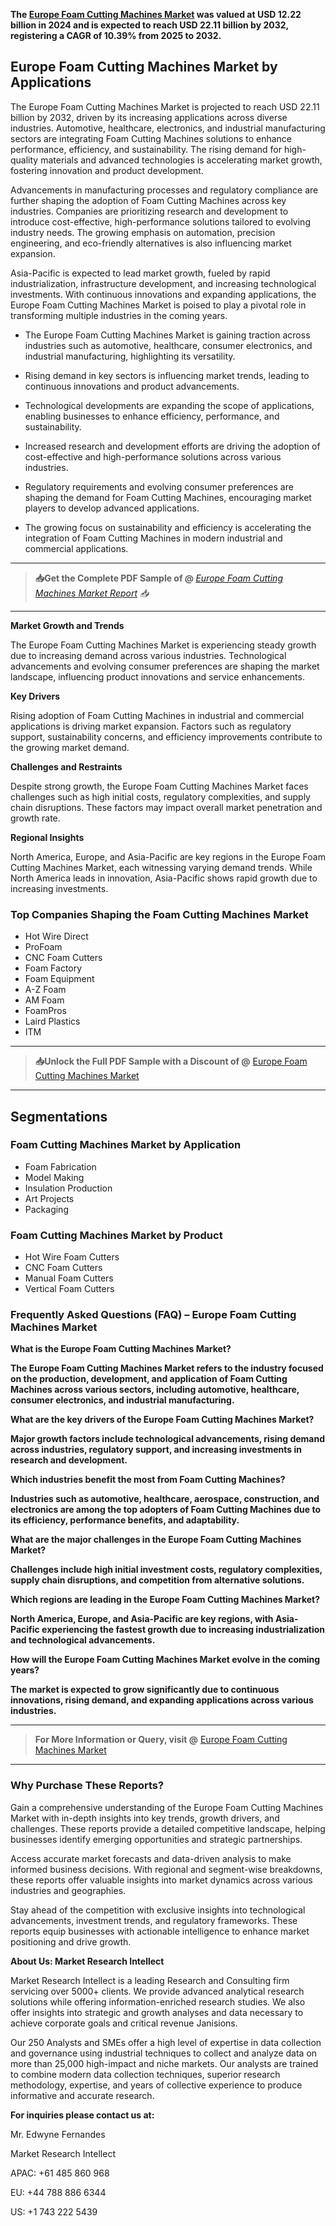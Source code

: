 <p><strong>The <a href="https://www.marketresearchintellect.com/download-sample/?rid=505188&amp;utm_source=Pulse-April-Europe&amp;utm_medium=852">Europe Foam Cutting Machines Market</a> was valued at USD 12.22 billion in 2024 and is expected to reach USD 22.11 billion by 2032, registering a CAGR of 10.39% from 2025 to 2032.</strong></p><h2>Europe Foam Cutting Machines Market by Applications&nbsp;</h2><p><p>The Europe Foam Cutting Machines Market is projected to reach USD 22.11 billion by 2032, driven by its increasing applications across diverse industries. Automotive, healthcare, electronics, and industrial manufacturing sectors are integrating Foam Cutting Machines solutions to enhance performance, efficiency, and sustainability. The rising demand for high-quality materials and advanced technologies is accelerating market growth, fostering innovation and product development.</p><p>Advancements in manufacturing processes and regulatory compliance are further shaping the adoption of Foam Cutting Machines across key industries. Companies are prioritizing research and development to introduce cost-effective, high-performance solutions tailored to evolving industry needs. The growing emphasis on automation, precision engineering, and eco-friendly alternatives is also influencing market expansion.</p><p>Asia-Pacific is expected to lead market growth, fueled by rapid industrialization, infrastructure development, and increasing technological investments. With continuous innovations and expanding applications, the Europe Foam Cutting Machines Market is poised to play a pivotal role in transforming multiple industries in the coming years.</p></p><ul><li><p>The Europe Foam Cutting Machines Market is gaining traction across industries such as automotive, healthcare, consumer electronics, and industrial manufacturing, highlighting its versatility.</p></li><li><p>Rising demand in key sectors is influencing market trends, leading to continuous innovations and product advancements.</p></li><li><p>Technological developments are expanding the scope of applications, enabling businesses to enhance efficiency, performance, and sustainability.</p></li><li><p>Increased research and development efforts are driving the adoption of cost-effective and high-performance solutions across various industries.</p></li><li><p>Regulatory requirements and evolving consumer preferences are shaping the demand for Foam Cutting Machines, encouraging market players to develop advanced applications.</p></li><li><p>The growing focus on sustainability and efficiency is accelerating the integration of Foam Cutting Machines in modern industrial and commercial applications.</p></li></ul><hr /><blockquote><p><strong><span class="font-[700]">📥Get the Complete PDF Sample of @ </span></strong><em><span class="font-[700]"><a href="https://www.marketresearchintellect.com/download-sample/?rid=505188&amp;utm_source=Pulse-April-Europe&amp;utm_medium=852" target="_blank" data-tracking-control-name="article-ssr-frontend-pulse_little-text-block" data-tracking-will-navigate="" data-test-link="">Europe Foam Cutting Machines Market Report</a>&nbsp;📥</span></em></p></blockquote><hr /><p class="" data-start="77" data-end="360"><strong data-start="77" data-end="105">Market Growth and Trends</strong></p><p class="" data-start="77" data-end="360">The Europe Foam Cutting Machines Market is experiencing steady growth due to increasing demand across various industries. Technological advancements and evolving consumer preferences are shaping the market landscape, influencing product innovations and service enhancements.</p><p class="" data-start="362" data-end="606"><strong data-start="362" data-end="377">Key Drivers</strong></p><p class="" data-start="362" data-end="606">Rising adoption of Foam Cutting Machines in industrial and commercial applications is driving market expansion. Factors such as regulatory support, sustainability concerns, and efficiency improvements contribute to the growing market demand.</p><p class="" data-start="608" data-end="849"><strong data-start="608" data-end="637">Challenges and Restraints</strong></p><p class="" data-start="608" data-end="849">Despite strong growth, the Europe Foam Cutting Machines Market faces challenges such as high initial costs, regulatory complexities, and supply chain disruptions. These factors may impact overall market penetration and growth rate.</p><p class="" data-start="851" data-end="1095"><strong data-start="851" data-end="872">Regional Insights</strong></p><p class="" data-start="851" data-end="1095">North America, Europe, and Asia-Pacific are key regions in the Europe Foam Cutting Machines Market, each witnessing varying demand trends. While North America leads in innovation, Asia-Pacific shows rapid growth due to increasing investments.</p><p><h3>Top Companies Shaping the Foam Cutting Machines Market </h3><ul><li>Hot Wire Direct</li><li> ProFoam</li><li> CNC Foam Cutters</li><li> Foam Factory</li><li> Foam Equipment</li><li> A-Z Foam</li><li> AM Foam</li><li> FoamPros</li><li> Laird Plastics</li><li> ITM</li></ul></p><hr /><blockquote><p><strong>📥Unlock the Full PDF Sample with a Discount of @</strong> <a href="https://www.marketresearchintellect.com/ask-for-discount/?rid=505188&amp;utm_source=Pulse-April-Europe&amp;utm_medium=852">Europe Foam Cutting Machines Market</a></p></blockquote><hr /><p><h2>Segmentations</h2><h3>Foam Cutting Machines Market by Application</h3><ul><li>Foam Fabrication</li><li> Model Making</li><li> Insulation Production</li><li> Art Projects</li><li> Packaging</li></ul><h3>Foam Cutting Machines Market by Product</h3><ul><li>Hot Wire Foam Cutters</li><li> CNC Foam Cutters</li><li> Manual Foam Cutters</li><li> Vertical Foam Cutters</li></ul></p><h3><strong>Frequently Asked Questions (FAQ) &ndash; Europe Foam Cutting Machines Market</strong></h3><p><strong>What is the Europe Foam Cutting Machines Market?</strong></p><p><strong>The Europe Foam Cutting Machines Market refers to the industry focused on the production, development, and application of Foam Cutting Machines across various sectors, including automotive, healthcare, consumer electronics, and industrial manufacturing.</strong></p><p><strong>What are the key drivers of the Europe Foam Cutting Machines Market?</strong></p><p><strong>Major growth factors include technological advancements, rising demand across industries, regulatory support, and increasing investments in research and development.</strong></p><p><strong>Which industries benefit the most from Foam Cutting Machines?</strong></p><p><strong>Industries such as automotive, healthcare, aerospace, construction, and electronics are among the top adopters of Foam Cutting Machines due to its efficiency, performance benefits, and adaptability.</strong></p><p><strong>What are the major challenges in the Europe Foam Cutting Machines Market?</strong></p><p><strong>Challenges include high initial investment costs, regulatory complexities, supply chain disruptions, and competition from alternative solutions.</strong></p><p><strong>Which regions are leading in the Europe Foam Cutting Machines Market?</strong></p><p><strong>North America, Europe, and Asia-Pacific are key regions, with Asia-Pacific experiencing the fastest growth due to increasing industrialization and technological advancements.</strong></p><p><strong>How will the Europe Foam Cutting Machines Market evolve in the coming years?</strong></p><p><strong>The market is expected to grow significantly due to continuous innovations, rising demand, and expanding applications across various industries.</strong></p><hr /><blockquote><p><span class="font-[700]"><strong>For More Information or Query, visit&nbsp;@</strong>&nbsp;</span><span class="font-[700]"><a href="https://www.marketresearchintellect.com/product/foam-cutting-machines-market-size-and-forecast/?utm_source=Linkedin&utm_medium=852" target="_blank" data-tracking-control-name="article-ssr-frontend-pulse_little-text-block" data-tracking-will-navigate="" data-test-link="">Europe Foam Cutting Machines Market</a></span></p></blockquote><hr /><h3><strong data-start="0" data-end="31">Why Purchase These Reports?</strong></h3><p class="" data-start="35" data-end="297">Gain a comprehensive understanding of the Europe Foam Cutting Machines Market with in-depth insights into key trends, growth drivers, and challenges. These reports provide a detailed competitive landscape, helping businesses identify emerging opportunities and strategic partnerships.</p><p class="" data-start="299" data-end="540">Access accurate market forecasts and data-driven analysis to make informed business decisions. With regional and segment-wise breakdowns, these reports offer valuable insights into market dynamics across various industries and geographies.</p><p class="" data-start="542" data-end="784">Stay ahead of the competition with exclusive insights into technological advancements, investment trends, and regulatory frameworks. These reports equip businesses with actionable intelligence to enhance market positioning and drive growth.</p><p><strong><span class="font-[700]">About Us: Market Research Intellect</span></strong></p><p><span class="">Market Research Intellect is a leading Research and Consulting firm servicing over 5000+ clients. We provide advanced analytical research solutions while offering information-enriched research studies.&nbsp;</span>We also offer insights into strategic and growth analyses and data necessary to achieve corporate goals and critical revenue Janisions.</p><p><span class="">Our 250 Analysts and SMEs offer a high level of expertise in data collection and governance using industrial techniques to collect and analyze data on more than 25,000 high-impact and niche markets. Our analysts are trained to combine modern data collection techniques, superior research methodology, expertise, and years of collective experience to produce informative and accurate research.</span></p><p><strong>For inquiries please contact us at:</strong></p><p>Mr. Edwyne Fernandes</p><p>Market Research Intellect</p><p>APAC: +61 485 860 968</p><p>EU: +44 788 886 6344</p><p>US: +1 743 222 5439</p>